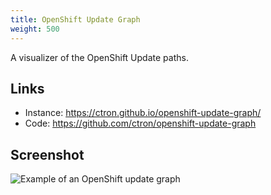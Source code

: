 ```yaml
---
title: OpenShift Update Graph
weight: 500
---
```


A visualizer of the OpenShift Update paths.

<!-- more -->

## Links

* Instance: <https://ctron.github.io/openshift-update-graph/>
* Code: <https://github.com/ctron/openshift-update-graph>

## Screenshot

![Example of an OpenShift update graph](https://raw.githubusercontent.com/ctron/openshift-update-graph/master/images/example.png)

